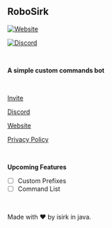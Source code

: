 ## RoboSirk

[![Website](https://img.shields.io/badge/Website-Blue?style=for-the-badge&color=7289DA)](https://asksirk.com/bot)

[![Discord](https://canary.discord.com/api/guilds/743121194911531110/widget.png)](https://discord.gg/7yZqHfG)

&nbsp;

**A simple custom commands bot**

&nbsp;

[Invite](https://discord.com/api/oauth2/authorize?client_id=819627068949135400&permissions=2147846208&scope=bot)

[Discord](https://discord.gg/7yZqHfG)

[Website](https://asksirk.com/robosirk)

[Privacy Policy](https://asksirk.com/robosirk/privacy)

&nbsp;

**Upcoming Features**
- [ ] Custom Prefixes
- [ ] Command List

&nbsp;

Made with ❤️️ by isirk in java.

